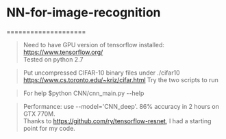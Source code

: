 # NN-for-image-recognition

====================
> Need to have GPU version of tensorflow installed: https://www.tensorflow.org/  
> Tested on python 2.7   

> Put uncompressed CIFAR-10 binary files under ./cifar10  https://www.cs.toronto.edu/~kriz/cifar.html
> Try the two scripts to run

> For help
> $python CNN/cnn_main.py --help

> Performance: use --model='CNN_deep'. 86% accuracy in 2 hours on GTX 770M.  
> Thanks to https://github.com/ry/tensorflow-resnet, I had a starting point for my code.
